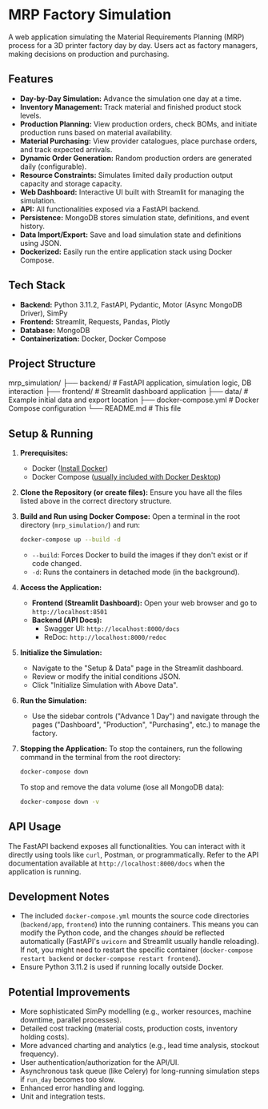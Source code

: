 # MRP Factory Simulation

A web application simulating the Material Requirements Planning (MRP) process for a 3D printer factory day by day. Users act as factory managers, making decisions on production and purchasing.

## Features

* **Day-by-Day Simulation:** Advance the simulation one day at a time.
* **Inventory Management:** Track material and finished product stock levels.
* **Production Planning:** View production orders, check BOMs, and initiate production runs based on material availability.
* **Material Purchasing:** View provider catalogues, place purchase orders, and track expected arrivals.
* **Dynamic Order Generation:** Random production orders are generated daily (configurable).
* **Resource Constraints:** Simulates limited daily production output capacity and storage capacity.
* **Web Dashboard:** Interactive UI built with Streamlit for managing the simulation.
* **API:** All functionalities exposed via a FastAPI backend.
* **Persistence:** MongoDB stores simulation state, definitions, and event history.
* **Data Import/Export:** Save and load simulation state and definitions using JSON.
* **Dockerized:** Easily run the entire application stack using Docker Compose.

## Tech Stack

* **Backend:** Python 3.11.2, FastAPI, Pydantic, Motor (Async MongoDB Driver), SimPy
* **Frontend:** Streamlit, Requests, Pandas, Plotly
* **Database:** MongoDB
* **Containerization:** Docker, Docker Compose

## Project Structure

mrp_simulation/
├── backend/        # FastAPI application, simulation logic, DB interaction
├── frontend/       # Streamlit dashboard application
├── data/           # Example initial data and export location
├── docker-compose.yml # Docker Compose configuration
└── README.md       # This file

## Setup & Running

1.  **Prerequisites:**
    * Docker ([Install Docker](https://docs.docker.com/get-docker/))
    * Docker Compose ([usually included with Docker Desktop](https://docs.docker.com/compose/install/))

2.  **Clone the Repository (or create files):**
    Ensure you have all the files listed above in the correct directory structure.

3.  **Build and Run using Docker Compose:**
    Open a terminal in the root directory (`mrp_simulation/`) and run:
    ```bash
    docker-compose up --build -d
    ```
    * `--build`: Forces Docker to build the images if they don't exist or if code changed.
    * `-d`: Runs the containers in detached mode (in the background).

4.  **Access the Application:**
    * **Frontend (Streamlit Dashboard):** Open your web browser and go to `http://localhost:8501`
    * **Backend (API Docs):**
        * Swagger UI: `http://localhost:8000/docs`
        * ReDoc: `http://localhost:8000/redoc`

5.  **Initialize the Simulation:**
    * Navigate to the "Setup & Data" page in the Streamlit dashboard.
    * Review or modify the initial conditions JSON.
    * Click "Initialize Simulation with Above Data".

6.  **Run the Simulation:**
    * Use the sidebar controls ("Advance 1 Day") and navigate through the pages ("Dashboard", "Production", "Purchasing", etc.) to manage the factory.

7.  **Stopping the Application:**
    To stop the containers, run the following command in the terminal from the root directory:
    ```bash
    docker-compose down
    ```
    To stop and remove the data volume (lose all MongoDB data):
    ```bash
    docker-compose down -v
    ```

## API Usage

The FastAPI backend exposes all functionalities. You can interact with it directly using tools like `curl`, Postman, or programmatically. Refer to the API documentation available at `http://localhost:8000/docs` when the application is running.

## Development Notes

* The included `docker-compose.yml` mounts the source code directories (`backend/app`, `frontend`) into the running containers. This means you can modify the Python code, and the changes *should* be reflected automatically (FastAPI's `uvicorn` and Streamlit usually handle reloading). If not, you might need to restart the specific container (`docker-compose restart backend` or `docker-compose restart frontend`).
* Ensure Python 3.11.2 is used if running locally outside Docker.

## Potential Improvements

* More sophisticated SimPy modelling (e.g., worker resources, machine downtime, parallel processes).
* Detailed cost tracking (material costs, production costs, inventory holding costs).
* More advanced charting and analytics (e.g., lead time analysis, stockout frequency).
* User authentication/authorization for the API/UI.
* Asynchronous task queue (like Celery) for long-running simulation steps if `run_day` becomes too slow.
* Enhanced error handling and logging.
* Unit and integration tests.